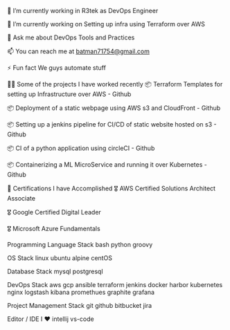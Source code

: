 
🏢 I’m currently working in R3tek as DevOps Engineer

🌱 I’m currently working on Setting up infra using Terraform over AWS

💬 Ask me about DevOps Tools and Practices

📫 You can reach me at batman71754@gmail.com

⚡ Fun fact We guys automate stuff

👨‍💻 Some of the projects I have worked recently
📦 Terraform Templates for setting up Infrastructure over AWS - Github

📦 Deployment of a static webpage using AWS s3 and CloudFront - Github

📦 Setting up a jenkins pipeline for CI/CD of static website hosted on s3 - Github

📦 CI of a python application using circleCI - Github

📦 Containerizing a ML MicroService and running it over Kubernetes - Github


🧾 Certifications I have Accomplished
🎖 AWS Certified Solutions Architect Associate

🎖 Google Certified Digital Leader

🎖 Microsoft Azure Fundamentals


Programming Language Stack
bash python groovy

OS Stack
linux ubuntu alpine centOS

Database Stack
mysql postgresql


DevOps Stack
aws gcp ansible terraform jenkins docker harbor kubernetes nginx logstash kibana promethues graphite grafana

Project Management Stack
git github bitbucket jira

Editor / IDE I ♥
intellij vs-code

 
 
 
 
<!---
batman1754/batman1754 is a ✨ special ✨ repository because its `README.md` (this file) appears on your GitHub profile.
You can click the Preview link to take a look at your changes.
--->
